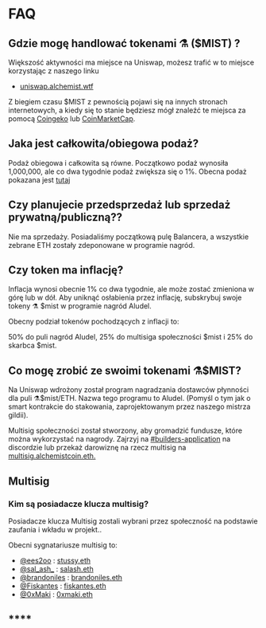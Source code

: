# FAQ

## **Gdzie mogę handlować tokenami  ⚗️ \($MIST\) ?**

Większość aktywności ma miejsce na Uniswap, możesz trafić w to miejsce korzystając z naszego linku

* [uniswap.alchemist.wtf](http://uniswap.alchemist.wtf)

Z biegiem czasu $MIST z pewnością pojawi się na innych stronach internetowych, a kiedy się to stanie będziesz mógł znaleźć te miejsca za pomocą [Coingeko](https://www.coingecko.com/en/coins/alchemist) lub [CoinMarketCap](https://coinmarketcap.com/currencies/alchemist/).

## **Jaka jest całkowita/obiegowa podaż?**

Podaż obiegowa i całkowita są równe. Początkowo podaż wynosiła 1,000,000, ale co dwa tygodnie podaż zwiększa się o 1%. Obecna podaż pokazana jest [tutaj](https://etherscan.io/token/0x88acdd2a6425c3faae4bc9650fd7e27e0bebb7ab)

## **Czy planujecie przedsprzedaż lub sprzedaż prywatną/publiczną??**

Nie ma sprzedaży. Posiadaliśmy początkową pulę Balancera, a wszystkie zebrane ETH zostały zdeponowane w programie nagród.

## **Czy token ma inflację?**

Inflacja wynosi obecnie 1% co dwa tygodnie, ale może zostać zmieniona w górę lub w dół. Aby uniknąć osłabienia przez inflację, subskrybuj swoje tokeny ⚗️ $mist w programie nagród Aludel.

Obecny podział tokenów pochodzących z inflacji to:

50% do puli nagród Aludel, 25% do multisiga społeczności $mist i 25% do skarbca $mist.

## **Co mogę zrobić ze swoimi tokenami ⚗️$MIST?**

Na Uniswap wdrożony został program nagradzania dostawców płynności dla puli ⚗️$mist/ETH. Nazwa tego programu to Aludel. \(Pomyśl o tym jak o smart kontrakcie do stakowania, zaprojektowanym przez naszego mistrza gildii\).

Multisig społeczności został stworzony, aby gromadzić fundusze, które można wykorzystać na nagrody. Zajrzyj na [\#builders-application](https://discord.gg/92hQDCw25u) na discordzie lub przekaż darowiznę na rzecz multisig na [multisig.alchemistcoin.eth.](https://etherscan.io/address/multisig.alchemistcoin.eth)

## **Multisig**

### **Kim są posiadacze klucza multisig?**

Posiadacze klucza Multisig zostali wybrani przez społeczność na podstawie zaufania i wkładu w projekt..

Obecni sygnatariusze multisig to:

* [@ees2oo](https://twitter.com/ees2oo) : [stussy.eth](https://etherscan.io/address/stussy.eth)
* [@sal\_ash\_](https://twitter.com/sal_ash_) : [salash.eth](https://etherscan.io/address/salash.eth)
* [@brandoniles](https://twitter.com/brandoniles) : [brandoniles.eth](https://etherscan.io/address/brandoniles.eth)
* [@Fiskantes](https://twitter.com/Fiskantes) : [fiskantes.eth](https://etherscan.io/address/fiskantes.eth)
* [@0xMaki](https://twitter.com/0xMaki) : [0xmaki.eth](https://etherscan.io/address/0xmaki.eth)

## \*\*\*\*



